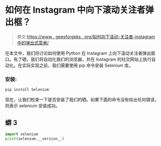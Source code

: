 # 如何在 Instagram 中向下滚动关注者弹出框？

> 原文:[https://www . geesforgeks . org/如何向下滚动-关注者-instagram 中的弹出式菜单/](https://www.geeksforgeeks.org/how-to-scroll-down-followers-popup-in-instagram/)

在本文中，我们将讨论如何使用 Python 在 Instagram 上向下滚动关注者弹出窗口。有了硒，我们将自动化我们的浏览器，并在 Instagram 的社交网站上执行自动化。在实际实现之前，我们需要使用 pip 命令安装 Selenium 库。

### 安装:

```py
pip install Selenium
```

现在，让我们检查一下是否安装了我们的硒。如果下面的命令没有给出任何错误，则表示 selenium 安装成功。

## 蟒 3

```py
import selenium
print(selenium.__version__)
```